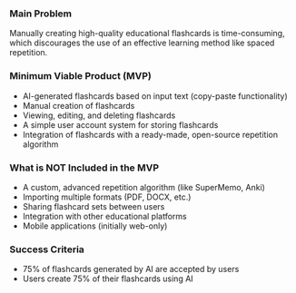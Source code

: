 ### Main Problem
Manually creating high-quality educational flashcards is time-consuming, which discourages the use of an effective learning method like spaced repetition.

### Minimum Viable Product (MVP)
- AI-generated flashcards based on input text (copy-paste functionality)
- Manual creation of flashcards
- Viewing, editing, and deleting flashcards
- A simple user account system for storing flashcards
- Integration of flashcards with a ready-made, open-source repetition algorithm

### What is NOT Included in the MVP
- A custom, advanced repetition algorithm (like SuperMemo, Anki)
- Importing multiple formats (PDF, DOCX, etc.)
- Sharing flashcard sets between users
- Integration with other educational platforms
- Mobile applications (initially web-only)

### Success Criteria
- 75% of flashcards generated by AI are accepted by users
- Users create 75% of their flashcards using AI